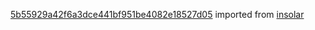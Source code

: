 [5b55929a42f6a3dce441bf951be4082e18527d05](https://github.com/insolar/insolar/commit/5b55929a42f6a3dce441bf951be4082e18527d05) imported from [insolar](https://github.com/insolar/insolar)
